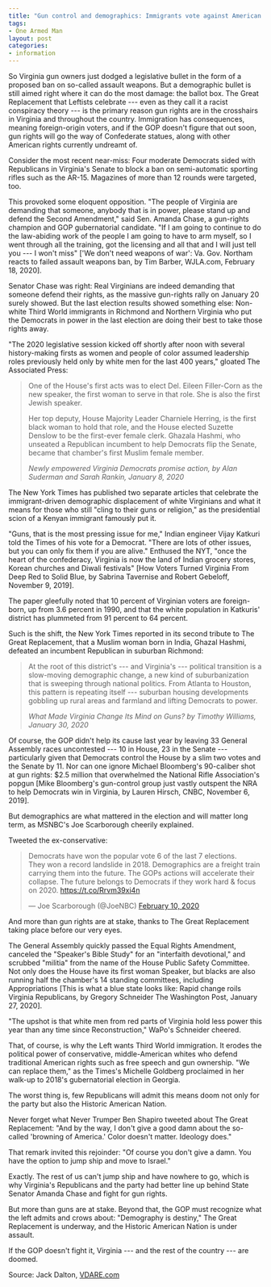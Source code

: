 ```yaml
---
title: "Gun control and demographics: Immigrants vote against American gun rights"
tags:
- One Armed Man
layout: post
categories:
- information
---
```


So Virginia gun owners just dodged a legislative bullet in the form of a proposed ban on so-called assault weapons. But a demographic bullet is still aimed right where it can do the most damage: the ballot box. The Great Replacement that Leftists celebrate --- even as they call it a racist conspiracy theory --- is the primary reason gun rights are in the crosshairs in Virginia and throughout the country. Immigration has consequences, meaning foreign-origin voters, and if the GOP doesn't figure that out soon, gun rights will go the way of Confederate statues, along with other American rights currently undreamt of.

Consider the most recent near-miss: Four moderate Democrats sided with Republicans in Virginia's Senate to block a ban on semi-automatic sporting rifles such as the AR-15. Magazines of more than 12 rounds were targeted, too.

This provoked some eloquent opposition. "The people of Virginia are demanding that someone, anybody that is in power, please stand up and defend the Second Amendment," said Sen. Amanda Chase, a gun-rights champion and GOP gubernatorial candidate. "If I am going to continue to do the law-abiding work of the people I am going to have to arm myself, so I went through all the training, got the licensing and all that and I will just tell you --- I won't miss" \['We don't need weapons of war': Va. Gov. Northam reacts to failed assault weapons ban, by Tim Barber, WJLA.com, February 18, 2020\].

Senator Chase was right: Real Virginians are indeed demanding that someone defend their rights, as the massive gun-rights rally on January 20 surely showed. But the last election results showed something else: Non-white Third World immigrants in Richmond and Northern Virginia who put the Democrats in power in the last election are doing their best to take those rights away.

"The 2020 legislative session kicked off shortly after noon with several history-making firsts as women and people of color assumed leadership roles previously held only by white men for the last 400 years," gloated The Associated Press:

> One of the House's first acts was to elect Del. Eileen Filler-Corn as the new speaker, the first woman to serve in that role. She is also the first Jewish speaker.
>
> Her top deputy, House Majority Leader Charniele Herring, is the first black woman to hold that role, and the House elected Suzette Denslow to be the first-ever female clerk. Ghazala Hashmi, who unseated a Republican incumbent to help Democrats flip the Senate, became that chamber's first Muslim female member.
>
> <cite>Newly empowered Virginia Democrats promise action, by Alan Suderman and Sarah Rankin, January 8, 2020</cite>

The New York Times has published two separate articles that celebrate the immigrant-driven demographic displacement of white Virginians and what it means for those who still "cling to their guns or religion," as the presidential scion of a Kenyan immigrant famously put it.

"Guns, that is the most pressing issue for me," Indian engineer Vijay Katkuri told the Times of his vote for a Democrat. "There are lots of other issues, but you can only fix them if you are alive." Enthused the NYT, "once the heart of the confederacy, Virginia is now the land of Indian grocery stores, Korean churches and Diwali festivals" \[How Voters Turned Virginia From Deep Red to Solid Blue, by Sabrina Tavernise and Robert Gebeloff, November 9, 2019\].

The paper gleefully noted that 10 percent of Virginian voters are foreign-born, up from 3.6 percent in 1990, and that the white population in Katkuris' district has plummeted from 91 percent to 64 percent.

Such is the shift, the New York Times reported in its second tribute to The Great Replacement, that a Muslim woman born in India, Ghazal Hashmi, defeated an incumbent Republican in suburban Richmond:

> At the root of this district's --- and Virginia's --- political transition is a slow-moving demographic change, a new kind of suburbanization that is sweeping through national politics. From Atlanta to Houston, this pattern is repeating itself --- suburban housing developments gobbling up rural areas and farmland and lifting Democrats to power.
>
> <cite>What Made Virginia Change Its Mind on Guns? by Timothy Williams, January 30, 2020</cite>

Of course, the GOP didn't help its cause last year by leaving 33 General Assembly races uncontested --- 10 in House, 23 in the Senate --- particularly given that Democrats control the House by a slim two votes and the Senate by 11. Nor can one ignore Michael Bloomberg's 90-caliber shot at gun rights: $2.5 million that overwhelmed the National Rifle Association's popgun \[Mike Bloomberg's gun-control group just vastly outspent the NRA to help Democrats win in Virginia, by Lauren Hirsch, CNBC, November 6, 2019\].

But demographics are what mattered in the election and will matter long term, as MSNBC's Joe Scarborough cheerily explained.

Tweeted the ex-conservative:

<blockquote class="twitter-tweet"><p lang="en" dir="ltr">Democrats have won the popular vote 6 of the last 7 elections. <br>They won a record landslide in 2018. Demographics are a freight train carrying them into the future. The GOPs actions will accelerate their collapse. The future belongs to Democrats if they work hard & focus on 2020. <a href="https://t.co/Rrvm39xi4n">https://t.co/Rrvm39xi4n</a></p>&mdash; Joe Scarborough (@JoeNBC) <a href="https://twitter.com/JoeNBC/status/1226906496170102795?ref_src=twsrc%5Etfw">February 10, 2020</a></blockquote> <script async src="https://platform.twitter.com/widgets.js" charset="utf-8"></script>

And more than gun rights are at stake, thanks to The Great Replacement taking place before our very eyes.

The General Assembly quickly passed the Equal Rights Amendment, canceled the "Speaker's Bible Study" for an "interfaith devotional," and scrubbed "militia" from the name of the House Public Safety Committee. Not only does the House have its first woman Speaker, but blacks are also running half the chamber's 14 standing committees, including Appropriations \[This is what a blue state looks like: Rapid change roils Virginia Republicans, by Gregory Schneider The Washington Post, January 27, 2020\].

"The upshot is that white men from red parts of Virginia hold less power this year than any time since Reconstruction," WaPo's Schneider cheered.

That, of course, is why the Left wants Third World immigration. It erodes the political power of conservative, middle-American whites who defend traditional American rights such as free speech and gun ownership. "We can replace them," as the Times's Michelle Goldberg proclaimed in her walk-up to 2018's gubernatorial election in Georgia.

The worst thing is, few Republicans will admit this means doom not only for the party but also the Historic American Nation.

Never forget what Never Trumper Ben Shapiro tweeted about The Great Replacement: "And by the way, I don't give a good damn about the so-called 'browning of America.' Color doesn't matter. Ideology does."

That remark invited this rejoinder: "Of course you don't give a damn. You have the option to jump ship and move to Israel."

Exactly. The rest of us can't jump ship and have nowhere to go, which is why Virginia's Republicans and the party had better line up behind State Senator Amanda Chase and fight for gun rights.

But more than guns are at stake. Beyond that, the GOP must recognize what the left admits and crows about: "Demography is destiny," The Great Replacement is underway, and the Historic American Nation is under assault.

If the GOP doesn't fight it, Virginia --- and the rest of the country --- are doomed.

Source: Jack Dalton, [VDARE.com](https://vdare.com/articles/gun-control-and-demographics-immigrants-vote-against-american-gun-rights)
